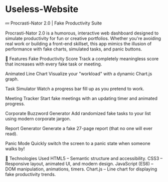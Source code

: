 # Useless-Website

💤 Procrasti-Nator 2.0 | Fake Productivity Suite

Procrasti-Nator 2.0 is a humorous, interactive web dashboard designed to simulate productivity for fun or creative portfolios. Whether you're avoiding real work or building a front-end skillset, this app mimics the illusion of performance with fake charts, simulated tasks, and panic buttons.

🎯 Features
Fake Productivity Score
Track a completely meaningless score that increases with every fake task or meeting.

Animated Line Chart
Visualize your "workload" with a dynamic Chart.js graph.

Task Simulator
Watch a progress bar fill up as you pretend to work.

Meeting Tracker
Start fake meetings with an updating timer and animated progress.

Corporate Buzzword Generator
Add randomized fake tasks to your list using modern corporate jargon.

Report Generator
Generate a fake 27-page report (that no one will ever read).

Panic Mode
Quickly switch the screen to a panic state when someone walks by!

🧩 Technologies Used
HTML5 – Semantic structure and accessibility.
CSS3 – Responsive layout, animated UI, and modern design.
JavaScript (ES6) – DOM manipulation, animations, timers.
Chart.js – Line chart for displaying fake productivity trends.

